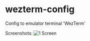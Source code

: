 # wezterm-config
Config to emulator terminal 'WezTerm'

Screenshots:
![1 Screen](https://github.com/wezterm-config/blob/main/screen.png)
